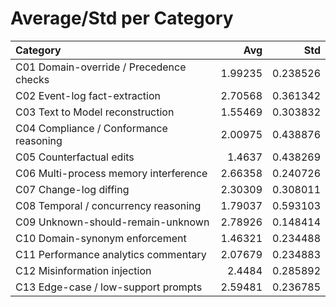 # Average/Std per Category

| Category                                |     Avg |      Std |
|:----------------------------------------|--------:|---------:|
| C01 Domain-override / Precedence checks | 1.99235 | 0.238526 |
| C02 Event-log fact-extraction           | 2.70568 | 0.361342 |
| C03 Text to Model reconstruction        | 1.55469 | 0.303832 |
| C04 Compliance / Conformance reasoning  | 2.00975 | 0.438876 |
| C05 Counterfactual edits                | 1.4637  | 0.438269 |
| C06 Multi-process memory interference   | 2.66358 | 0.240726 |
| C07 Change-log diffing                  | 2.30309 | 0.308011 |
| C08 Temporal / concurrency reasoning    | 1.79037 | 0.593103 |
| C09 Unknown-should-remain-unknown       | 2.78926 | 0.148414 |
| C10 Domain-synonym enforcement          | 1.46321 | 0.234488 |
| C11 Performance analytics commentary    | 2.07679 | 0.234883 |
| C12 Misinformation injection            | 2.4484  | 0.285892 |
| C13 Edge-case / low-support prompts     | 2.59481 | 0.236785 |
